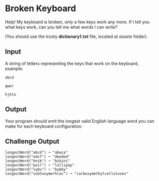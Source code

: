 # Broken Keyboard

Help! My keyboard is broken, only a few keys work any more. If I tell you what keys work, can you tell me what words I can write?

(You should use the trusty **dictionary1.txt** file, located at _assets_ folder).

## Input

A string of letters representing the keys that work on the keyboard, example:

```text
abcd
```

```text
qwer
```

```text
hjklo
```

## Output

Your program should emit the longest valid English language word you can make for each keyboard configuration.

## Challenge Output

```text
longestWord("abcd") ➞ "abaca"
longestWord("edcf") ➞ "deeded"
longestWord("bnik") ➞ "bikini"
longestWord("poil") ➞ "lollipop"
longestWord("vybu") ➞ "bubby"
longestWord("subtoxymerhlac") ➞ "carboxymethylcelluloses"
```
